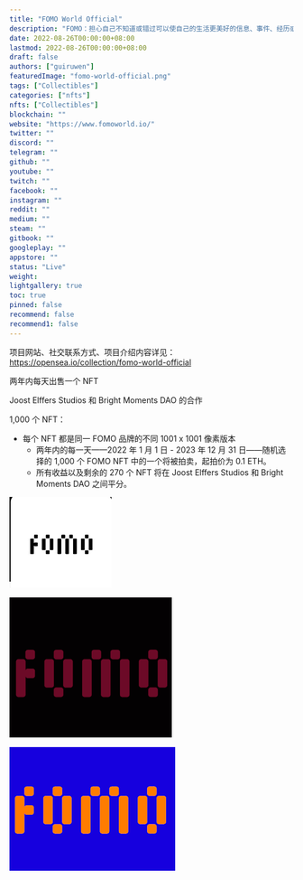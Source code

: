 ```yaml
---
title: "FOMO World Official"
description: "FOMO：担心自己不知道或错过可以使自己的生活更美好的信息、事件、经历或生活决定的感觉。"
date: 2022-08-26T00:00:00+08:00
lastmod: 2022-08-26T00:00:00+08:00
draft: false
authors: ["guiruwen"]
featuredImage: "fomo-world-official.png"
tags: ["Collectibles"]
categories: ["nfts"]
nfts: ["Collectibles"]
blockchain: ""
website: "https://www.fomoworld.io/"
twitter: ""
discord: ""
telegram: ""
github: ""
youtube: ""
twitch: ""
facebook: ""
instagram: ""
reddit: ""
medium: ""
steam: ""
gitbook: ""
googleplay: ""
appstore: ""
status: "Live"
weight: 
lightgallery: true
toc: true
pinned: false
recommend: false
recommend1: false
---
```

项目网站、社交联系方式、项目介绍内容详见：https://opensea.io/collection/fomo-world-official

 

两年内每天出售一个 NFT

Joost Elffers Studios 和 Bright Moments DAO 的合作

1,000 个 NFT：

- 每个 NFT 都是同一 FOMO 品牌的不同 1001 x 1001 像素版本 
  - 两年内的每一天——2022 年 1 月 1 日 - 2023 年 12 月 31 日——随机选择的 1,000 个 FOMO NFT 中的一个将被拍卖，起拍价为 0.1 ETH。
  - 所有收益以及剩余的 270 个 NFT 将在 Joost Elffers Studios 和 Bright Moments DAO 之间平分。



![nft](01.png)



![nft](02.png)



![nft](03.png)

